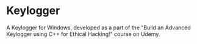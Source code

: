 # Keylogger
A Keylogger for Windows, developed as a part of the "Build an Advanced Keylogger using C++ for Ethical Hacking!" course on Udemy.
